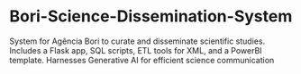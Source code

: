 # Bori-Science-Dissemination-System
System for Agência Bori to curate and disseminate scientific studies. Includes a Flask app, SQL scripts, ETL tools for XML, and a PowerBI template. Harnesses Generative AI for efficient science communication
